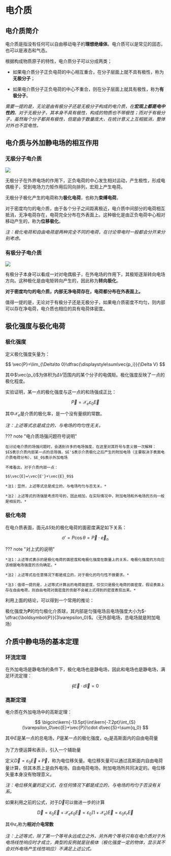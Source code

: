 # 电介质

## 电介质简介

电介质是指没有任何可以自由移动电子的**理想绝缘体**。电介质可以是常见的固态，也可以是液态和气态。

根据构成物质原子的特性，电介质分子可以分成两类；

+ 如果电介质分子正负电荷的中心相互重合，在分子层面上就不具有极性，称为**无极分子**；
  
+ 如果电介质分子正负电荷的中心不重合，则在分子层面上就具有极性，称为**有极分子**。

*需要一提的是，无论是由有极分子还是无极分子构成的电介质，在**宏观上都是电中性的**。对于无极分子，其本身不具有极性，构成的物质也不带极性；而对于有极分子，虽然每个分子都具有极性，但是由于数量庞大，在统计意义上互相抵消，整体对外也不显电性。*

## 电介质与外加静电场的相互作用

### 无极分子电介质

![](https://i.imgtg.com/2022/10/09/pd6QS.jpg)

无极分子在外界电场的作用下，正负电荷的中心发生相对运动，产生极性，形成电偶极子，受到电场力力矩作用后同向排列，宏观上产生电荷。

无极分子极化产生的电荷称为**极化电荷**，也称为**束缚电荷**。

对于密度均匀的电介质，由于各个分子之间距离极近，电介质中间部分的电荷相互抵消，无净电荷存在，电荷完全分布在外表面上。这种极化是由正负电荷中心相对移动产生的，称为**位移极化**。

*注：极化电荷和自由电荷是两种完全不同的电荷，在讨论带电时一般都会分开来分别考虑。*

### 有极分子电介质

![](https://i.imgtg.com/2022/10/09/pd2Aa.jpg)

有极分子本身可以看成一对对电偶极子，在外电场的作用下，其极矩逐渐转向电场方向。这种极化是由电矩转向产生的，因此称为**转向极化**。

**对于密度均匀的电介质，内部无净电荷存在，电荷都分布在外表面上。**

值得一提的是，无论对于有极分子还是无极分子，如果电介质密度不均匀，则内部可以存在净电荷，电介质也相应的具有电荷体密度。

## 极化强度与极化电荷

### 极化强度

定义极化强度矢量为：

$$
\vec{P}=\lim_{\Delta\to 0}\dfrac{\displaystyle\sum\vec{p_i}}{\Delta V}
$$

其中$\vec{p_i}$为体积为$\Delta V$范围内的某个分子的电偶矩。极化强度反映了一点的极化程度。

实验证明，某一点的极化强度与这一点的和场强成正比：

$$\vec{P}=\mathcal{X}_e \varepsilon_0 \vec{E}$$

其中$\mathcal{X}_e$是介质的极化率，是一个没有量纲的常数。

*注：上述等式总是成立的，与电场的均匀性无关。*

??? note "电介质场强问题符号说明"

    在讨论电介质的场强问题时，会遇到许多的电场强度，在这里对其符号与意义做一次解释：$E$表示介质内部某一点的总场强，$E'$表示介质极化之后产生的附加电场（主要取决于表面电介质电荷分布），$E_0$表示外加电场

    不难看出，对于介质内部一点：

    $$\vec{E}=\vec{E'}+\vec{E}_0$$

    *注1：显然，上述等式总是成立的，与电场均匀与否无关。*

    *注2：上述等式的场强是考虑符号的，因此相加，在实际情况中，附加电场和外电场的方向一般是相反的。*

### 极化电荷

在电介质表面，面元$\Delta S$处的极化电荷的面密度满足如下关系：

$$\sigma'=P\cos \theta=\vec{P}\cdot \vec{e}_n$$

??? note "对上式的说明"

    *注1：上述等式表示的是极化电荷的面密度和电极化强度在数量上的关系，电极化强度的方向应该根据电场强度的方向确定。*

    *注2：上述等式在任意情况下都是成立的，对于极化的均匀性不做要求。*

    *注3：值得一提的是，上述等式计算出的电荷面密度，仅仅只是极化电荷的面密度，假设表面上存在自由电荷，则自由电荷对面密度的贡献不会被上式得到的密度表现出来。*

利用上面的结论，可以得到一个常用的推论：

极化强度为$\boldsymbol{P}$的均匀极化介质球，其内部是匀强电场且电场强度大小为$-\dfrac{\boldsymbol{P}}{3\varepsilon_0}$。（无外部电场，总电场就是附加电场）

## 介质中静电场的基本定理

### 环流定理

在外加电场是静电场的条件下，极化电场也是静电场，因此和电场也是静电场，满足环流定理：

$$
\oint \vec{E}\cdot d\vec{l}=0
$$

### 高斯定理

电介质在外加电场中的高斯定理：

$$
\bigcirc\kern{-13.5pt}\int\kern{-7.2pt}\int_{S}(\varepsilon_0\vec{E}+\vec{P})\cdot d\vec{S}=\sum{q_0}
$$

其中$E$是某一点的总电场，$P$是某一点的极化强度，$q_0$是高斯面内的自由电荷量

为了方便运算和表示，引入一个辅助量

定义$\vec{D}=\varepsilon_0\vec{E}+\vec{P}$，称为电位移矢量。电位移矢量可以通过高斯面内自由电荷量计算，但其本质上是由外电场，自由电荷电场，附加电场所共同决定的。电位移矢量本身没有物理意义。

*注：电位移矢量的定义式，在任何情况下都是成立的，与电场的均匀于否没有关系。*

如果利用之前的公式，对于$\vec{D}$可以做进一步的计算

$$
\vec{D}=\varepsilon_0\vec{E}+\mathcal{X}_e \varepsilon_0 \vec{E}=\varepsilon_0(1+\mathcal{X}_e)\vec{E}=\varepsilon_0\varepsilon_r\vec{E}
$$

其中$\varepsilon_r$称为**相对介电常数**

*注：上述等式，除了第一个等号永远成立之外，另外两个等号只有在电介质对于外电场线性响应时才成立，典型的反例就是驻极体（极化强度一定的物体，显示其不会对外电场产生线性响应）不满足上述公式。*
